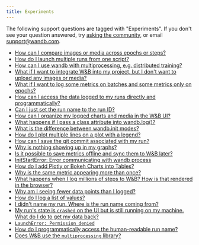 ```yaml
---
title: Experiments 
---
```

The following support questions are tagged with "Experiments". If you don't see 
your question answered, try [asking the community](https://community.wandb.ai/), 
or email [support@wandb.com](mailto:support@wandb.com).

- [How can I compare images or media across epochs or steps?](how_can_compare_images_media_across_epochs_steps.md)
- [How do I launch multiple runs from one script?](how_launch_multiple_runs_one_script.md)
- [How can I use wandb with multiprocessing, e.g. distributed training?](how_can_wandb_multiprocessing_eg_distributed_training.md)
- [What if I want to integrate W&B into my project, but I don't want to upload any images or media?](integrate_wb_project_but_dont_upload_any_images_media.md)
- [What if I want to log some metrics on batches and some metrics only on epochs?](log_some_metrics_batches_some_metrics_only_epochs.md)
- [How can I access the data logged to my runs directly and programmatically?](how_can_access_data_logged_runs_directly_programmatically.md)
- [Can I just set the run name to the run ID?](can_just_set_run_name_run_id.md)
- [How can I organize my logged charts and media in the W&B UI?](how_can_organize_logged_charts_media_wb_ui.md)
- [What happens if I pass a class attribute into wandb.log()?](pass_class_attribute_wandblog.md)
- [What is the difference between wandb.init modes?](difference_wandbinit_modes.md)
- [How do I plot multiple lines on a plot with a legend?](how_plot_multiple_lines_plot_legend.md)
- [How can I save the git commit associated with my run?](how_can_save_git_commit_associated_run.md)
- [Why is nothing showing up in my graphs?](why_nothing_showing_graphs.md)
- [Is it possible to save metrics offline and sync them to W&B later?](it_possible_save_metrics_offline_sync_them_wb_later.md)
- [InitStartError: Error communicating with wandb process](initstarterror_error_communicating_wandb_process.md)
- [How do I add Plotly or Bokeh Charts into Tables?](how_add_plotlybokeh_charts_tables.md)
- [Why is the same metric appearing more than once?](why_same_metric_appearing_more.md)
- [What happens when I log millions of steps to W&B? How is that rendered in the browser?](log_millions_steps_wb_how_that_rendered_browser.md)
- [Why am I seeing fewer data points than I logged?](why_am_seeing_fewer_data_points_logged.md)
- [How do I log a list of values?](how_log_list_values.md)
- [I didn't name my run. Where is the run name coming from?](didnt_name_run_where_run_name_coming.md)
- [My run's state is `crashed` on the UI but is still running on my machine. What do I do to get my data back?](runs_state_crashed_ui_but_still_running_machine_get_data.md)
- [`LaunchError: Permission denied`](launcherror_permission_denied.md)
- [How do I programmatically access the human-readable run name?](how_programmatically_access_humanreadable_run_name.md)
- [Does W&B use the `multiprocessing` library?](multiprocessing_library.md)
